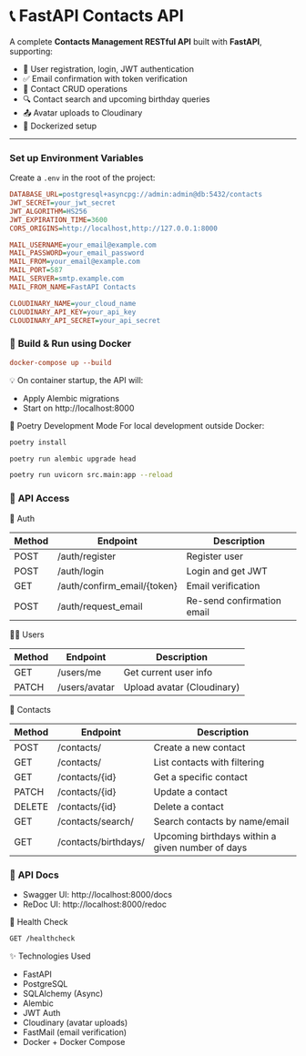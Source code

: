 # 📞 FastAPI Contacts API

A complete **Contacts Management RESTful API** built with **FastAPI**, supporting:

- 🔐 User registration, login, JWT authentication
- ✅ Email confirmation with token verification
- 📇 Contact CRUD operations
- 🔍 Contact search and upcoming birthday queries
- 📤 Avatar uploads to Cloudinary
- 🐳 Dockerized setup

---


### **Set up Environment Variables**

Create a `.env`  in the root of the project:

```ini
DATABASE_URL=postgresql+asyncpg://admin:admin@db:5432/contacts
JWT_SECRET=your_jwt_secret
JWT_ALGORITHM=HS256
JWT_EXPIRATION_TIME=3600
CORS_ORIGINS=http://localhost,http://127.0.0.1:8000

MAIL_USERNAME=your_email@example.com
MAIL_PASSWORD=your_email_password
MAIL_FROM=your_email@example.com
MAIL_PORT=587
MAIL_SERVER=smtp.example.com
MAIL_FROM_NAME=FastAPI Contacts

CLOUDINARY_NAME=your_cloud_name
CLOUDINARY_API_KEY=your_api_key
CLOUDINARY_API_SECRET=your_api_secret
```

### 🐳 **Build & Run using Docker**

```ini
docker-compose up --build
```

💡 On container startup, the API will:
- Apply Alembic migrations
- Start on http://localhost:8000

🧪 Poetry Development Mode
For local development outside Docker:
```bash
poetry install

poetry run alembic upgrade head

poetry run uvicorn src.main:app --reload
```


### 🚀 **API Access**
🔑 Auth

|Method|Endpoint|Description|
|---|---|---|
|POST|/auth/register|Register user|
|POST|/auth/login|Login and get JWT|
|GET|/auth/confirm_email/{token}|Email verification|
|POST|/auth/request_email|Re-send confirmation email|

🙋‍♂️ Users

|Method|Endpoint|Description|
|---|---|---|
|GET|/users/me|Get current user info|
|PATCH|/users/avatar|Upload avatar (Cloudinary)|

📇 Contacts

|Method|Endpoint|Description|
|---|---|---|
|POST|/contacts/|Create a new contact|
|GET|/contacts/|List contacts with filtering|
|GET|/contacts/{id}|Get a specific contact|
|PATCH|/contacts/{id}|Update a contact|
|DELETE|/contacts/{id}|Delete a contact|
|GET|/contacts/search/|Search contacts by name/email|
|GET|/contacts/birthdays/|Upcoming birthdays within a given number of days|

### 📜 **API Docs**
- Swagger UI: http://localhost:8000/docs
- ReDoc UI: http://localhost:8000/redoc

🧪 Health Check
```bash
GET /healthcheck
```

✨ Technologies Used
- FastAPI
- PostgreSQL
- SQLAlchemy (Async)
- Alembic
- JWT Auth
- Cloudinary (avatar uploads)
- FastMail (email verification)
- Docker + Docker Compose


